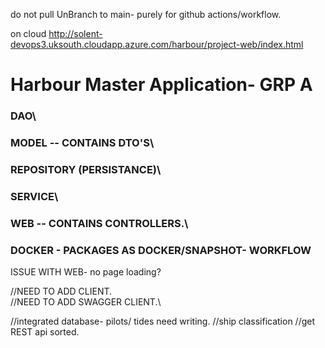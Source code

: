 do not pull UnBranch to main- purely for github actions/workflow.


on cloud
http://solent-devops3.uksouth.cloudapp.azure.com/harbour/project-web/index.html

# Harbour Master Application- GRP A


### DAO\
### MODEL -- CONTAINS DTO'S\
### REPOSITORY (PERSISTANCE)\
### SERVICE\
### WEB -- CONTAINS CONTROLLERS.\
### DOCKER - PACKAGES AS DOCKER/SNAPSHOT- WORKFLOW

ISSUE WITH WEB- no page loading?

//NEED TO ADD CLIENT.\
//NEED TO ADD SWAGGER CLIENT.\
 

//integrated database- pilots/ tides need writing.
//ship classification
//get REST api sorted.
